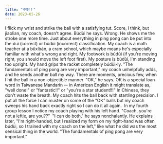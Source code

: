 ```yaml
---
title: "不對！"
date: 2023-05-26
---
```


I flick my wrist and strike the ball with a satisfying tut. Score, I think, but jìaolìan, my coach, doesn't agree. Búdùi he says. Wrong. He shows me the stroke one more time.
Just about everything in ping pong can be put into the duì (correct) or búdùi (incorrect) classification. My coach is a math teacher at a bǔxíbān, a cram school, which maybe means he's especially familiar with what's wrong and right. My footwork is búdùi (if you're moving right, you should move the left foot first). My posture is búdùi, I'm standing too upright. My hand grips the racket completely búdùi-ly. "The fundamentals of ping pong are very important," my coach unhelpfully adds, and he sends another ball my way.
There are moments, precious few, when I hit the ball in a non-objectible manner. "OK," he says. OK is a special loan-word in Taiwanese Mandarin -- in American English it might translate as, "well done!" or "fantastic!!" or "you're a star student!!!" In Chinese, they don't waste the breath.
My coach hits the ball back with startling precision. I put all the force I can muster on some of the "OK" balls but my coach sweeps his hand back exactly right so I can do it all again. 
In my fourth group lesson I notice my coach playing with his left hand.
"Coach, you're not a leftie, are you??" 
"I can do both," he says nonchalantly. He explains later, "I'm right-handed, but I realized my form on my right-hand was often búdùi, so I trained with my coach on the left," like what he did was the most sensical thing in the world. "The fundamentals of ping pong are very important."
